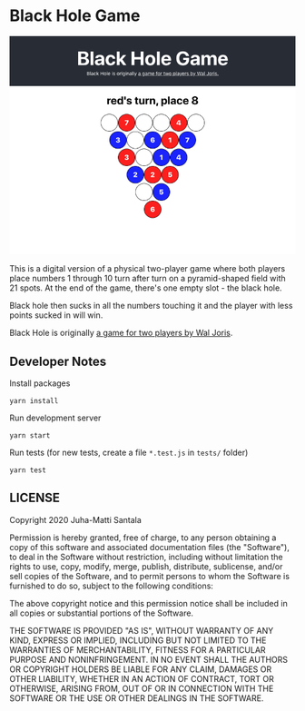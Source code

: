 # Black Hole Game

![Screenshot of the game](public/screenshot.png)

This is a digital version of a physical two-player game where both players place numbers 1 through 10 turn after turn on a pyramid-shaped field with 21 spots. At the end of the game, there's one empty slot - the black hole.

Black hole then sucks in all the numbers touching it and the player with less points sucked in will win.

Black Hole is originally [a game for two players by Wal Joris](https://nestorgames.com/#blackhole_detail).

## Developer Notes

Install packages

```
yarn install
```

Run development server

```
yarn start
```

Run tests (for new tests, create a file `*.test.js` in `tests/` folder)

```
yarn test
```

## LICENSE

Copyright 2020 Juha-Matti Santala

Permission is hereby granted, free of charge, to any person obtaining a copy of this software and associated documentation files (the "Software"), to deal in the Software without restriction, including without limitation the rights to use, copy, modify, merge, publish, distribute, sublicense, and/or sell copies of the Software, and to permit persons to whom the Software is furnished to do so, subject to the following conditions:

The above copyright notice and this permission notice shall be included in all copies or substantial portions of the Software.

THE SOFTWARE IS PROVIDED "AS IS", WITHOUT WARRANTY OF ANY KIND, EXPRESS OR IMPLIED, INCLUDING BUT NOT LIMITED TO THE WARRANTIES OF MERCHANTABILITY, FITNESS FOR A PARTICULAR PURPOSE AND NONINFRINGEMENT. IN NO EVENT SHALL THE AUTHORS OR COPYRIGHT HOLDERS BE LIABLE FOR ANY CLAIM, DAMAGES OR OTHER LIABILITY, WHETHER IN AN ACTION OF CONTRACT, TORT OR OTHERWISE, ARISING FROM, OUT OF OR IN CONNECTION WITH THE SOFTWARE OR THE USE OR OTHER DEALINGS IN THE SOFTWARE.
